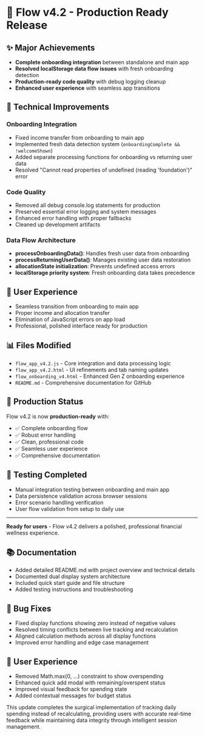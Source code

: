 # 🚀 Flow v4.2 - Production Ready Release

## ✨ Major Achievements
- **Complete onboarding integration** between standalone and main app
- **Resolved localStorage data flow issues** with fresh onboarding detection
- **Production-ready code quality** with debug logging cleanup
- **Enhanced user experience** with seamless app transitions

## 🔧 Technical Improvements

### Onboarding Integration
- Fixed income transfer from onboarding to main app
- Implemented fresh data detection system (`onboardingComplete && !welcomeShown`)
- Added separate processing functions for onboarding vs returning user data
- Resolved "Cannot read properties of undefined (reading 'foundation')" error

### Code Quality
- Removed all debug console.log statements for production
- Preserved essential error logging and system messages  
- Enhanced error handling with proper fallbacks
- Cleaned up development artifacts

### Data Flow Architecture
- **processOnboardingData()**: Handles fresh user data from onboarding
- **processReturningUserData()**: Manages existing user data restoration
- **allocationState initialization**: Prevents undefined access errors
- **localStorage priority system**: Fresh onboarding data takes precedence

## 📱 User Experience
- Seamless transition from onboarding to main app
- Proper income and allocation transfer
- Elimination of JavaScript errors on app load
- Professional, polished interface ready for production

## 📊 Files Modified
- `flow_app_v4.2.js` - Core integration and data processing logic
- `flow_app_v4.2.html` - UI refinements and tab naming updates  
- `flow_onboarding_v4.html` - Enhanced Gen Z onboarding experience
- `README.md` - Comprehensive documentation for GitHub

## 🎯 Production Status
Flow v4.2 is now **production-ready** with:
- ✅ Complete onboarding flow
- ✅ Robust error handling  
- ✅ Clean, professional code
- ✅ Seamless user experience
- ✅ Comprehensive documentation

## 🔄 Testing Completed
- Manual integration testing between onboarding and main app
- Data persistence validation across browser sessions
- Error scenario handling verification
- User flow validation from setup to daily use

---

**Ready for users** - Flow v4.2 delivers a polished, professional financial wellness experience.

## 📚 Documentation
- Added detailed README.md with project overview and technical details
- Documented dual display system architecture
- Included quick start guide and file structure
- Added testing instructions and troubleshooting

## 🐛 Bug Fixes
- Fixed display functions showing zero instead of negative values
- Resolved timing conflicts between live tracking and recalculation
- Aligned calculation methods across all display functions
- Improved error handling and edge case management

## 🎯 User Experience
- Removed Math.max(0, ...) constraint to show overspending
- Enhanced quick add modal with remaining/overspent status
- Improved visual feedback for spending state
- Added contextual messages for budget status

This update completes the surgical implementation of tracking daily spending
instead of recalculating, providing users with accurate real-time feedback
while maintaining data integrity through intelligent session management.
